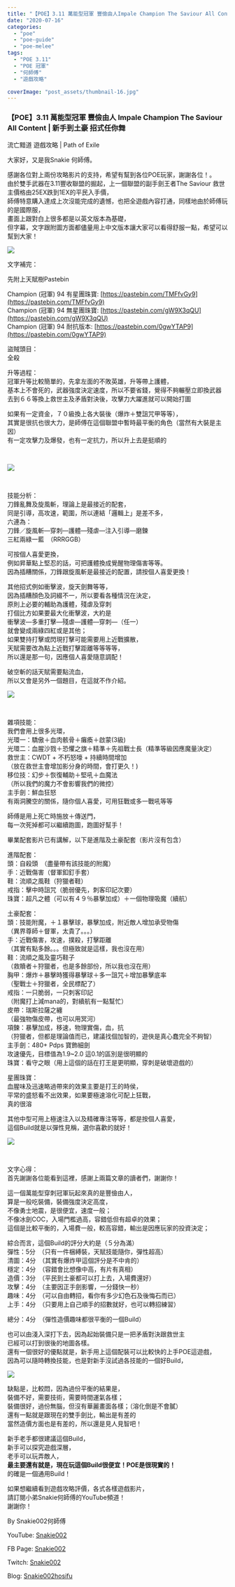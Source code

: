 ```yaml
---
title: "【POE】3.11 萬能型冠軍 豐儉由人Impale Champion The Saviour All Content | 新手到土豪 招式任你舞 | 流亡黯道 遊戲攻略 | Path of Exile"
date: "2020-07-16"
categories: 
  - "poe"
  - "poe-guide"
  - "poe-melee"
tags: 
  - "POE 3.11"
  - "POE 冠軍"
  - "何師傅"
  - "遊戲攻略"

coverImage: "post_assets/thumbnail-16.jpg"
---
```


### 【POE】3.11 萬能型冠軍 豐儉由人 Impale Champion The Saviour All Content | 新手到土豪 招式任你舞  
流亡黯道 遊戲攻略 | Path of Exile

  
大家好，又是我Snakie 何師傅。  

  
感謝各位對上兩份攻略影片的支持，希望有幫到各位POE玩家，謝謝各位！。  
由於雙手武器在3.11豐收聯盟的掘起，上一個聯盟的副手劍王者The Saviour 救世主價格由25EX跌到1EX的平民入手價，  
師傅特意購入達成上次沒能完成的遺憾，也把全遊戲內容打通，同樣地由於師傅玩的是國際服，  
畫面上跟對白上很多都是以英文版本為基礎，  
但字幕，文字跟附圖方面都儘量用上中文版本讓大家可以看得舒服一點，希望可以幫到大家！  

  
![](post_assets/thumbnail-16-1024x576.jpg)  

  
文字補完：  

  
先附上天賦樹Pastebin  

  
Champion (冠軍) 94 有星團珠寶: [https://pastebin.com/TMFfvGy9](https://pastebin.com/TMFfvGy9)  
Champion (冠軍) 94 無星團珠寶: [https://pastebin.com/gW9X3qQU](https://pastebin.com/gW9X3qQU)  
Champion (冠軍) 94 耐抗版本: [https://pastebin.com/0gwYTAP9](https://pastebin.com/0gwYTAP9)  

  
盜賊頭目：  
全殺  

  
升等過程：  
冠軍升等比較簡單的，先拿左面的不敗英雄，升等帶上護體，  
基本上不會死的，武器強度決定速度，所以不要省錢，覺得不夠輾壓立即換武器  
去到６６等換上救世主及矛盾對決後，攻擊力大躍進就可以開始打圖  

  
如果有一定資金，７０級換上各大裝後（爆炸＋雙詛咒甲等等），  
其實是很抗也很大力，是師傅在這個聯盟中暫時最平衡的角色（當然有大裝是主因）  
有一定攻擊力及爆發，也有一定抗力，所以升上去是挺順的  

  
   

  
![](post_assets/BLOOD.png)  

  
   

  
技能分析：  
刀鋒亂舞及旋風斬，理論上是最接近的配套，  
同是引導，高攻速，範圍，所以連結「邏輯上」是差不多，  
六連為：  
刀鋒／旋風斬—穿刺—護體—殘虐—注入引導—磨鍊  
三紅兩綠一藍　（RRRGGB）  

  
可按個人喜愛更換，  
例如昇華點上堅忍的話，可把護體換成覺醒物理傷害等等。  
因為插糟關係，刀鋒跟旋風斬是最接近的配置，請按個人喜愛更換！  

  
其他招式例如衝擊波，旋天劍舞等等，  
因為插糟顏色及詞綴不一，所以要看各種情況在決定，  
原則上必要的輔助為護體，殘虐及穿刺  
打個比方如果要最大化衝擊波，大約是  
衝擊波—多重打擊—殘虐—護體—穿刺—（任一）  
就會變成兩綠四紅或是其他；  
如果雙持打擊或閃現打擊可能需要用上近戰擴散，  
天賦需要改為點上近戰打擊距離等等等等，  
所以還是那一句，因應個人喜愛隨意調配！  

  
破空斬的話天賦需要點流血，  
所以又會是另外一個題目，在這就不作介紹。  

  
![](post_assets/52e0a9faa1f646d38790554251cafd48-300x199.gif)  

  
   

  
雜項技能：  
我們會用上很多光環，  
光環一：驕傲＋血肉骸骨＋癱瘓＋啟蒙(3級)  
光環二：血腥沙戮＋恐懼之旗＋精準＋先祖戰士長（精準等級因應魔量決定）  
救世主：CWDT + 不朽怒嚎 + 持續時間增加  
（放在救世主會增加影分身的時間，會打更久！)  
移位技：幻步＋恢復輔助＋堅吼＋血魔法  
（所以我們的魔力不會影響我們的微控）  
主手劍：鮮血狂怒  
有兩洞騰空的關係，隨你個人喜愛，可用狂戰或多一戰吼等等  

  
師傅是用上死亡時施放＋傳送門，  
每一次死掉都可以繼續跑圖，跑圖好幫手！  

  
畢業配套影片已有講解，以下是進階及土豪配套（影片沒有包含）  

  
進階配套：  
頭：自殺頭　（盡量帶有該技能的附魔）  
手：近戰傷害（督軍釦釘手套）  
鞋：流順之風鞋（狩獵者鞋）  
戒指：擊中時詛咒（脆弱優先，刺客印記次要）  
珠寶：超凡之體（可以有４９％暴擊加成）＋一個物理吸魔（續航）  

  
土豪配套：  
頭：技能附魔，＋１暴擊球，暴擊加成，附近敵人增加承受物傷  
（異界尊師＋督軍，太貴了。。。）  
手：近戰傷害，攻速，撲殺，打擊距離  
（其實有點多餘。。。但極致就是這樣，我也沒在用）  
鞋：流順之風及靈巧鞋子  
（救贖者＋狩獵者，也是多餘部份，所以我也沒在用）  
胸甲：爆炸＋暴擊時獲得暴擊球＋多一詛咒＋增加暴擊底率  
（聖戰士＋狩獵者，全民標配了）  
戒指：一只脆弱，一只刺客印記  
（附魔打上減mana的，對續航有一點幫忙）  
皮帶：瑞斯拉薩之纏  
（最強物傷皮帶，也可以用冥河）  
項鍊：暴擊加成，移速，物理實傷，血，抗  
（狩獵者，但都是理論值而已，建議找個加智的，遊俠是真心蠢完全不夠智）  
主手劍：480+ Pdps 寶飾細劍  
攻速優先，目標值為1.9~2.0 這0.1的區別是很明顯的  
珠寶：看守之眼（用上這個的話在打王是更明顯，穿刺是破壞遊戲的）  

  
星團珠寶：  
血腥味及迅速略過帶來的效果主要是打王的時侯，  
平常的盛怒看不出效果，如果要極速溶化可配上狂戰，  
真的很溶  

  
其他中型可用上極速注入以及精確專注等等，都是按個人喜愛，  
這個Build就是以彈性見稱，選你喜歡的就好！  

  
![](post_assets/RUN.png)  

  
   

  
文字心得：  
首先謝謝各位能看到這裡，感謝上兩篇文章的讀者們，謝謝你！  

  
這一個萬能型穿刺冠軍玩起來真的是豐儉由人，  
算是一般吃裝備，裝備強度決定高度，  
不像勇士地震，是很便宜，速度一般；  
不像冰劍COC，入場門檻過高，容錯低但有超卓的效果；  
這個是比較平衡的，入場費一般，較高容錯，輸出是因應玩家的投資決定；  

  
綜合而言，這個Build的評分大約是（５分為滿）  
彈性：5分　（只有一件梱縛裝，天賦技能隨你，彈性超高）  
清圖：4分　（其實有爆炸甲這個評分是不中肯的）  
穩定：4分　（容錯會比想像中高，有片有真相）  
造價：3分　（平民到土豪都可以打上去，入場費還好）  
攻擊：4分　（主要因正手劍影響，一分錢快一秒）  
趣味：4分　（可以自由轉招，看你有多少幻色石及後悔石而已）  
上手：4分　（只要用上自己順手的招數就好，也可以轉招練習）  

  
總分：4分　（彈性造價趣味都很平衡的一個Build）  

  
也可以由淺入深打下去，因為起始裝備只是一把矛盾對決跟救世主  
已經可以打到很後的地圖各樣。  
還有一個很好的優點就是，新手用上這個配裝可以比較快的上手POE這遊戲，  
因為可以隨時轉換技能，也是對新手沒試過各技能的一個好Build，  

  
![](post_assets/2.mp4_snapshot_05.51.329-1024x576.jpg)  

  
缺點是，比較悶，因為過份平衡的結果是，  
裝備不好，需要技術，需要時間運氣各樣；  
裝備很好，過份無腦，但沒有華麗畫面各樣；（溶化倒是不會膩）  
還有一點就是跟現在的雙手劍比，輸出是有差的  
當然造價方面也是有差的，所以還是見人見智吧！  

  
新手老手都很建議這個Build，  
新手可以探究遊戲深層，  
老手可以玩弄敵人，  
**最主要還有就是，現在玩這個****Build****很便宜！****POE****是很現實的！**  
的確是一個通用Build！  

  
如果想繼續看到遊戲攻略評價，各式各樣遊戲影片，  
請訂閱小弟Snakie何師傅的YouTube頻道！  
謝謝你！  

  
By Snakie002何師傅  

  
YouTube: [Snakie002](https://www.youtube.com/channel/UCDOMLG_RBSoqVHK3sIYJeLA)  

  
FB Page: [Snakie002](https://www.facebook.com/Snakie002/)  

  
Twitch: [Snakie002](https://www.twitch.tv/snakie002/)  

  
Blog: [Snakie002hosifu](https://snakie002hosifu.blog)
